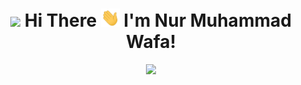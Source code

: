 <h1 align="center"> <img src="https://media.giphy.com/media/iY8CRBdQXODJSCERIr/giphy.gif" width="30px"> Hi There <img src="https://raw.githubusercontent.com/ABSphreak/ABSphreak/master/gifs/Hi.gif" width="30px"> I'm Nur Muhammad Wafa! </h1>

<p align="center">
  <a href="https://github.com/DenverCoder1/readme-typing-svg"><img src="https://readme-typing-svg.herokuapp.com?font=Time+New+Roman&color=greenlight&size=25&center=true&vCenter=true&width=500&height=100&lines=Assalamu'alaikum...;I'm+Nur+Muhammad+Wafa...;IT+Enthusiast...;Active+Learner...;Love+to+learn+new+stuffs..."></a>
</p>
